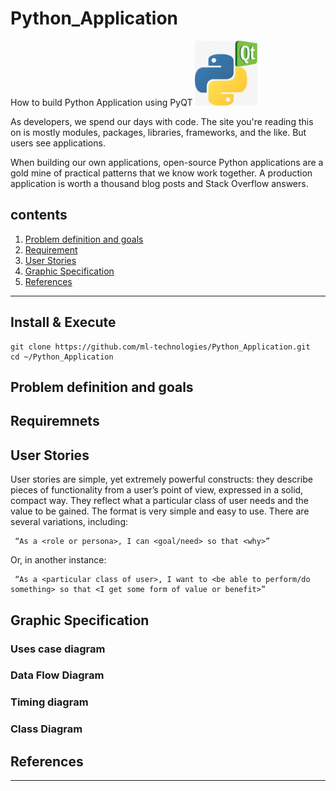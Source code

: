 # Python_Application
How to build Python Application using PyQT <img src="/Images/PyQt.jpg" width="100" >

As developers, we spend our days with code. The site you're reading this on is mostly modules, packages, libraries, frameworks, and the like. But users see applications.

When building our own applications, open-source Python applications are a gold mine of practical patterns that we know work together. A production application is worth a thousand blog posts and Stack Overflow answers.



## contents

1. [Problem definition and goals](https://github.com/ml-technologies/Python_Application.git)
2. [Requirement](https://github.com/ml-technologies/Python_Application.git)
3. [User Stories](https://github.com/ml-technologies/Python_Application.git)
4. [Graphic Specification](https://github.com/ml-technologies/Python_Application.git)
5. [References](https://github.com/ml-technologies/Python_Application.git)
----------

## Install & Execute

```
git clone https://github.com/ml-technologies/Python_Application.git
cd ~/Python_Application
```




## Problem definition and goals




 
## Requiremnets





## User Stories

User stories are simple, yet extremely powerful constructs: they describe pieces of functionality from a user’s point of view, expressed in a solid, compact way. They reflect what a particular class of user needs and the value to be gained. The format is very simple and easy to use. There are several variations, including:

```
 “As a <role or persona>, I can <goal/need> so that <why>”
```
Or, in another instance:
```
 “As a <particular class of user>, I want to <be able to perform/do something> so that <I get some form of value or benefit>”
```


## Graphic Specification


### Uses case diagram



### Data Flow Diagram





### Timing diagram




### Class Diagram





## References

[GUI development with Qt designer and PyQt]:  "https://relentlesscoding.com/2017/08/25/tutorial-rapid-gui-development-with-qt-designer-and-pyqt/"
[freecodecamp]: "https://www.freecodecamp.org"
[Resource to learn PyQt ]: "http://zetcode.com/gui/pyqt4/"

---

